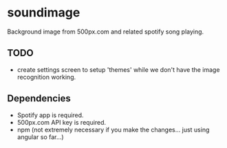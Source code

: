 # soundimage

Background image from 500px.com and related spotify song playing.

## TODO
* create settings screen to setup 'themes' while we don't have the image recognition working.

## Dependencies

* Spotify app is required.
* 500px.com API key is required.
* npm (not extremely necessary if you make the changes... just using angular so far...)